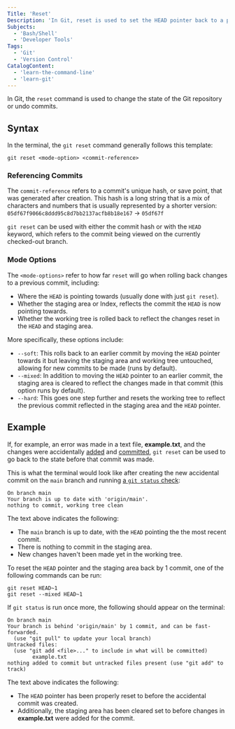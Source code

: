 ```yaml
---
Title: 'Reset'
Description: 'In Git, reset is used to set the HEAD pointer back to a previous commit and optionally undo staged changes and the working tree.'
Subjects:
  - 'Bash/Shell'
  - 'Developer Tools'
Tags:
  - 'Git'
  - 'Version Control'
CatalogContent:
  - 'learn-the-command-line'
  - 'learn-git'
---
```


In Git, the `reset` command is used to change the state of the Git repository or undo commits.

## Syntax

In the terminal, the `git reset` command generally follows this template:

```pseudo
git reset <mode-option> <commit-reference>
```

### Referencing Commits

The `commit-reference` refers to a commit's unique hash, or save point, that was generated after creation. This hash is a long string that is a mix of characters and numbers that is usually represented by a shorter version: `05df67f9066c8ddd95c8d7bb2137acfb8b18e167` -> `05df67f`

`git reset` can be used with either the commit hash or with the `HEAD` keyword, which refers to the commit being viewed on the currently checked-out branch.

### Mode Options

The `<mode-options>` refer to how far `reset` will go when rolling back changes to a previous commit, including:

- Where the `HEAD` is pointing towards (usually done with just `git reset`).
- Whether the staging area or Index, reflects the commit the `HEAD` is now pointing towards.
- Whether the working tree is rolled back to reflect the changes reset in the `HEAD` and staging area.

More specifically, these options include:

- `--soft`: This rolls back to an earlier commit by moving the `HEAD` pointer towards it but leaving the staging area and working tree untouched, allowing for new commits to be made (runs by default).
- `--mixed`: In addition to moving the `HEAD` pointer to an earlier commit, the staging area is cleared to reflect the changes made in that commit (this option runs by default).
- `--hard`: This goes one step further and resets the working tree to reflect the previous commit reflected in the staging area and the `HEAD` pointer.

## Example

If, for example, an error was made in a text file, **example.txt**, and the changes were accidentally [added](https://www.codecademy.com/resources/docs/git/add) and [committed](codecademy.com/resources/docs/git/commit), `git reset` can be used to go back to the state before that commit was made.

This is what the terminal would look like after creating the new accidental commit on the `main` branch and running [a `git status` check](https://www.codecademy.com/resources/docs/git/status):

```
On branch main
Your branch is up to date with 'origin/main'.
nothing to commit, working tree clean
```

The text above indicates the following:

- The `main` branch is up to date, with the `HEAD` pointing the the most recent commit.
- There is nothing to commit in the staging area.
- New changes haven't been made yet in the working tree.

To reset the `HEAD` pointer and the staging area back by 1 commit, one of the following commands can be run:

```git
git reset HEAD~1
git reset --mixed HEAD~1
```

If `git status` is run once more, the following should appear on the terminal:

```
On branch main
Your branch is behind 'origin/main' by 1 commit, and can be fast-forwarded.
  (use "git pull" to update your local branch)
Untracked files:
  (use "git add <file>..." to include in what will be committed)
        example.txt
nothing added to commit but untracked files present (use "git add" to track)
```

The text above indicates the following:

- The `HEAD` pointer has been properly reset to before the accidental commit was created.
- Additionally, the staging area has been cleared set to before changes in **example.txt** were added for the commit.
